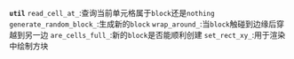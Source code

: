 
**`util`**
`read_cell_at_`:查询当前单元格属于`block`还是`nothing`
`generate_random_block_`:生成新的`block`
`wrap_around_`:当`block`触碰到边缘后穿越到另一边
`are_cells_full_`:新的`block`是否能顺利创建
`set_rect_xy_`:用于渲染中绘制方块